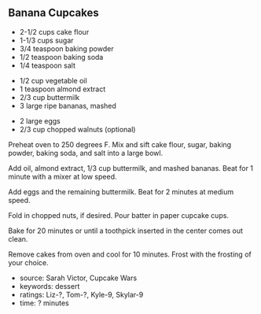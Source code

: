 Banana Cupcakes
---------------

- 2-1/2 cups cake flour
- 1-1/3 cups sugar
- 3/4 teaspoon baking powder
- 1/2 teaspoon baking soda
- 1/4 teaspoon salt
<!-- -->
- 1/2 cup vegetable oil
- 1 teaspoon almond extract
- 2/3 cup buttermilk
- 3 large ripe bananas, mashed
<!-- -->
- 2 large eggs
- 2/3 cup chopped walnuts (optional)

Preheat oven to 250 degrees F.  Mix and sift cake flour, sugar, baking
powder, baking soda, and salt into a large bowl.

Add oil, almond extract, 1/3 cup buttermilk, and mashed bananas.  Beat
for 1 minute with a mixer at low speed.

Add eggs and the remaining buttermilk.  Beat for 2 minutes at medium
speed.

Fold in chopped nuts, if desired.  Pour batter in paper cupcake cups.

Bake for 20 minutes or until a toothpick inserted in the center comes
out clean.

Remove cakes from oven and cool for 10 minutes.  Frost with the
frosting of your choice.

- source: Sarah Victor, Cupcake Wars
- keywords: dessert
- ratings: Liz-?, Tom-?, Kyle-9, Skylar-9
- time: ? minutes
